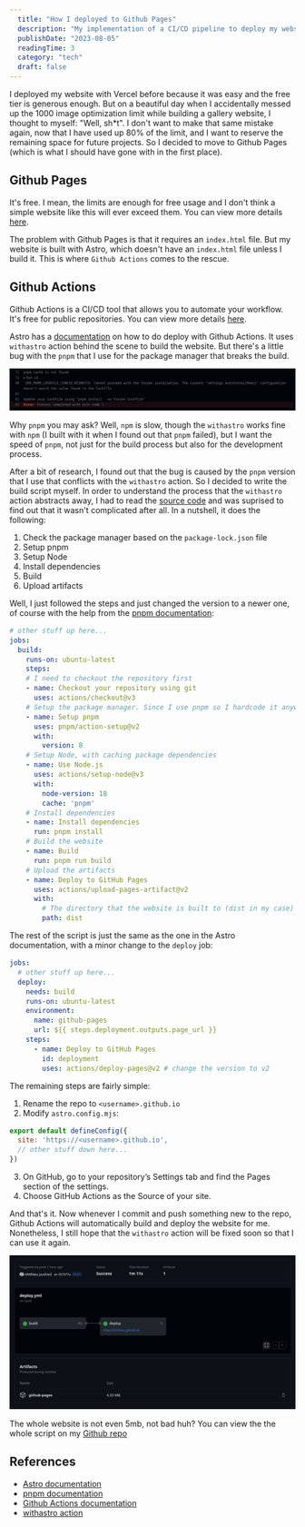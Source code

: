 ```yaml
---
  title: "How I deployed to Github Pages"
  description: "My implementation of a CI/CD pipeline to deploy my website"
  publishDate: "2023-08-05"
  readingTime: 3
  category: "tech"
  draft: false
---
```


I deployed my website with Vercel before because it was easy and the free tier is generous enough. But on a beautiful day when I accidentally messed up the 1000 image optimization limit while building a gallery website, I thought to myself: "Well, sh*t". I don't want to make that same mistake again, now that I have used up 80% of the limit, and I want to reserve the remaining space for future projects. So I decided to move to Github Pages (which is what I should have gone with in the first place).

## Github Pages

It's free. I mean, the limits are enough for free usage and I don't think a simple website like this will ever exceed them. You can view more details [here](https://docs.github.com/en/pages/getting-started-with-github-pages/about-github-pages#limits-on-use-of-github-pages).

The problem with Github Pages is that it requires an `index.html` file. But my website is built with Astro, which doesn't have an `index.html` file unless I build it. This is where `Github Actions` comes to the rescue.

## Github Actions

Github Actions is a CI/CD tool that allows you to automate your workflow. It's free for public repositories. You can view more details [here](https://docs.github.com/en/actions/learn-github-actions/introduction-to-github-actions).

Astro has a [documentation](https://docs.astro.build/en/guides/deploy/github/) on how to do deploy with Github Actions. It uses `withastro` action behind the scene to build the website. But there's a little bug with the `pnpm` that I use for the package manager that breaks the build.

![pnpm bug](../../assets/pnpm-error.png)

Why `pnpm` you may ask? Well, `npm` is slow, though the `withastro` works fine with `npm` (I built with it when I found out that `pnpm` failed), but I want the speed of `pnpm`, not just for the build process but also for the development process.

After a bit of research, I found out that the bug is caused by the `pnpm` version that I use that conflicts with the `withastro` action. So I decided to write the build script myself. In order to understand the process that the `withastro` action abstracts away, I had to read the [source code](https://github.com/withastro/action/blob/main/action.yml) and was suprised to find out that it wasn't complicated after all. In a nutshell, it does the following:

1. Check the package manager based on the `package-lock.json` file
2. Setup pnpm
3. Setup Node
4. Install dependencies
5. Build
6. Upload artifacts

Well, I just followed the steps and just changed the version to a newer one, of course with the help from the [pnpm documentation](https://pnpm.io/continuous-integration#github-actions):

```yaml
# other stuff up here...
jobs:
  build:
    runs-on: ubuntu-latest
    steps:
    # I need to checkout the repository first
    - name: Checkout your repository using git
      uses: actions/checkout@v3
    # Setup the package manager. Since I use pnpm so I hardcode it anyway
    - name: Setup pnpm
      uses: pnpm/action-setup@v2
      with:
        version: 8
    # Setup Node, with caching package dependencies
    - name: Use Node.js
      uses: actions/setup-node@v3
      with:
        node-version: 18
        cache: 'pnpm'
    # Install dependencies
    - name: Install dependencies
      run: pnpm install
    # Build the website
    - name: Build
      run: pnpm run build
    # Upload the artifacts
    - name: Deploy to GitHub Pages
      uses: actions/upload-pages-artifact@v2
      with:
        # The directory that the website is built to (dist in my case)
        path: dist 
```

The rest of the script is just the same as the one in the Astro documentation, with a minor change to the `deploy` job:

``` yaml
jobs:
  # other stuff up here...
  deploy:
    needs: build
    runs-on: ubuntu-latest
    environment:
      name: github-pages
      url: ${{ steps.deployment.outputs.page_url }}
    steps:
      - name: Deploy to GitHub Pages
        id: deployment
        uses: actions/deploy-pages@v2 # change the version to v2
```

The remaining steps are fairly simple:

1. Rename the repo to `<username>.github.io`
2. Modify `astro.config.mjs`:

```js
export default defineConfig({
  site: 'https://<username>.github.io',
  // other stuff down here...
})
```

3. On GitHub, go to your repository’s Settings tab and find the Pages section of the settings.
4. Choose GitHub Actions as the Source of your site.

And that's it. Now whenever I commit and push something new to the repo, Github Actions will automatically build and deploy the website for me. Nonetheless, I still hope that the `withastro` action will be fixed soon so that I can use it again.

![build success](../../assets/build-success.png)

The whole website is not even 5mb, not bad huh? You can view the the whole script on my [Github repo](https://github.com/nhthieu/nhthieu.github.io/blob/main/.github/workflows/deploy.yml)

## References

- [Astro documentation](https://docs.astro.build/en/guides/deploy/github/)
- [pnpm documentation](https://pnpm.io/continuous-integration#github-actions)
- [Github Actions documentation](https://docs.github.com/en/actions/learn-github-actions/introduction-to-github-actions)
- [withastro action](https://github.com/withastro/action/blob/main/action.yml)
